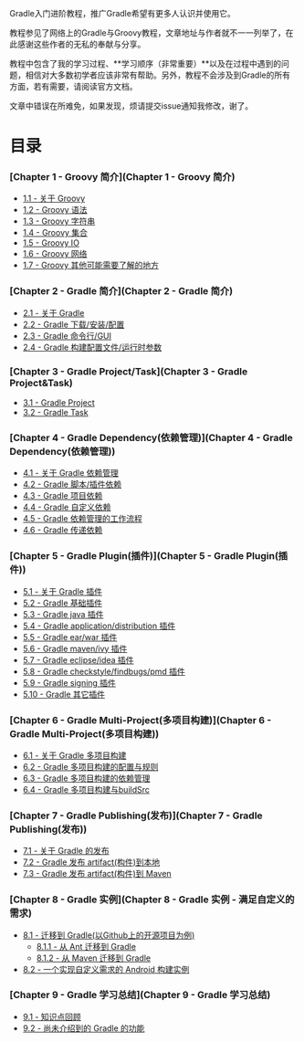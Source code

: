 Gradle入门进阶教程，推广Gradle希望有更多人认识并使用它。

教程参见了网络上的Gradle与Groovy教程，文章地址与作者就不一一列举了，在此感谢这些作者的无私的奉献与分享。

教程中包含了我的学习过程、**学习顺序（非常重要）**以及在过程中遇到的问题，相信对大多数初学者应该非常有帮助。另外，教程不会涉及到Gradle的所有方面，若有需要，请阅读官方文档。

文章中错误在所难免，如果发现，烦请提交issue通知我修改，谢了。

目录
===============

### [Chapter 1 - Groovy 简介](Chapter 1 - Groovy 简介)

- [1.1  - 关于 Groovy](chapter1/1.1)
- [1.2  - Groovy 语法](chapter1/1.2)
- [1.3  - Groovy 字符串](chapter1/1.3)
- [1.4  - Groovy 集合](chapter1/1.4)
- [1.5  - Groovy IO](chapter1/1.5)
- [1.6  - Groovy 网络](chapter1/1.6)
- [1.7  - Groovy 其他可能需要了解的地方](chapter1/1.7)

### [Chapter 2 - Gradle 简介](Chapter 2 - Gradle 简介)

- [2.1  - 关于 Gradle](chapter2/2.1)
- [2.2  - Gradle 下载/安装/配置](chapter2/2.2)
- [2.3  - Gradle 命令行/GUI](chapter2/2.3)
- [2.4  - Gradle 构建配置文件/运行时参数](chapter2/2.4)

### [Chapter 3 - Gradle Project/Task](Chapter 3 - Gradle Project&Task)

- [3.1  - Gradle Project](chapter3/3.1)
- [3.2  - Gradle Task](chapter3/3.2)

### [Chapter 4 - Gradle Dependency(依赖管理)](Chapter 4 - Gradle Dependency(依赖管理))

- [4.1  - 关于 Gradle 依赖管理](chapter4/4.1)
- [4.2  - Gradle 脚本/插件依赖](chapter4/4.2)
- [4.3  - Gradle 项目依赖](chapter4/4.3)
- [4.4  - Gradle 自定义依赖](chapter4/4.4)
- [4.5  - Gradle 依赖管理的工作流程](chapter4/4.5)
- [4.6  - Gradle 传递依赖](chapter4/4.6)

### [Chapter 5 - Gradle Plugin(插件)](Chapter 5 - Gradle Plugin(插件))

- [5.1  - 关于 Gradle 插件](chapter5/5.1)
- [5.2  - Gradle 基础插件](chapter5/5.2)
- [5.3  - Gradle java 插件](chapter5/5.3)
- [5.4  - Gradle application/distribution 插件](chapter5/5.4)
- [5.5  - Gradle ear/war 插件](chapter5/5.5)
- [5.6  - Gradle maven/ivy 插件](chapter5/5.6)
- [5.7  - Gradle eclipse/idea 插件](chapter5/5.7)
- [5.8  - Gradle checkstyle/findbugs/pmd 插件](chapter5/5.8)
- [5.9  - Gradle signing 插件](chapter5/5.9)
- [5.10 - Gradle 其它插件](chapter5/5.10)

### [Chapter 6 - Gradle Multi-Project(多项目构建)](Chapter 6 - Gradle Multi-Project(多项目构建))

- [6.1 - 关于 Gradle 多项目构建](chapter6/6.1)
- [6.2 - Gradle 多项目构建的配置与规则](chapter6/6.2)
- [6.3 - Gradle 多项目构建的依赖管理](chapter6/6.3)
- [6.4 - Gradle 多项目构建与buildSrc](chapter6/6.4)

### [Chapter 7 - Gradle Publishing(发布)](Chapter 7 - Gradle Publishing(发布))

- [7.1 - 关于 Gradle 的发布](chapter7/7.1)
- [7.2 - Gradle 发布 artifact(构件)到本地](chapter7/7.2)
- [7.3 - Gradle 发布 artifact(构件)到 Maven](chapter7/7.3)

### [Chapter 8 - Gradle 实例](Chapter 8 - Gradle 实例 - 满足自定义的需求)

- [8.1 - 迁移到 Gradle(以Github上的开源项目为例)](chapter8/8.1)
  * [8.1.1 - 从 Ant 迁移到 Gradle](chapter8/8.1.1)
  * [8.1.2 - 从 Maven 迁移到 Gradle](chapter8/8.1.2)
- [8.2 - 一个实现自定义需求的 Android 构建实例](chapter8/8.2)

### [Chapter 9 - Gradle 学习总结](Chapter 9 - Gradle 学习总结)

- [9.1 - 知识点回顾](chapter9/9.1)
- [9.2 - 尚未介绍到的 Gradle 的功能](chapter9/9.2)
